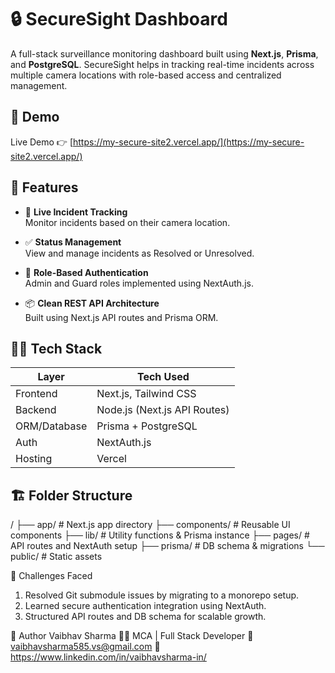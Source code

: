 # 🔒 SecureSight Dashboard

A full-stack surveillance monitoring dashboard built using **Next.js**, **Prisma**, and **PostgreSQL**. SecureSight helps in tracking real-time incidents across multiple camera locations with role-based access and centralized management.

## 🚀 Demo

Live Demo 👉 [https://my-secure-site2.vercel.app/](https://my-secure-site2.vercel.app/) 

## 📸 Features

- 📍 **Live Incident Tracking**  
  Monitor incidents based on their camera location.

- ✅ **Status Management**  
  View and manage incidents as Resolved or Unresolved.

- 🔐 **Role-Based Authentication**  
  Admin and Guard roles implemented using NextAuth.js.

- 📦 **Clean REST API Architecture**  
  Built using Next.js API routes and Prisma ORM.

## 🧑‍💻 Tech Stack

| Layer        | Tech Used             |
|--------------|------------------------|
| Frontend     | Next.js, Tailwind CSS  |
| Backend      | Node.js (Next.js API Routes) |
| ORM/Database | Prisma + PostgreSQL    |
| Auth         | NextAuth.js            |
| Hosting      | Vercel                 |

## 🏗️ Folder Structure

/
├── app/ # Next.js app directory
├── components/ # Reusable UI components
├── lib/ # Utility functions & Prisma instance
├── pages/ # API routes and NextAuth setup
├── prisma/ # DB schema & migrations
└── public/ # Static assets

🧠 Challenges Faced
1. Resolved Git submodule issues by migrating to a monorepo setup.
2. Learned secure authentication integration using NextAuth.
3. Structured API routes and DB schema for scalable growth.

🙌 Author
Vaibhav Sharma
👨‍💻 MCA | Full Stack Developer
📧 vaibhavsharma585.vs@gmail.com
🔗 https://www.linkedin.com/in/vaibhavsharma-in/
